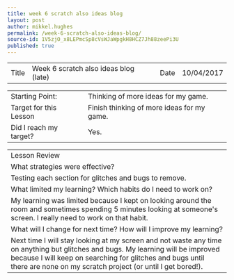 ```yaml
---
title: week 6 scratch also ideas blog
layout: post
author: mikkel.hughes
permalink: /week-6-scratch-also-ideas-blog/
source-id: 1V5zjO_x8LEPmcSp8cVsWJaWpgkH8HCZ7Jh88zeePi3U
published: true
---
```

<table>
  <tr>
    <td>Title</td>
    <td>Week 6 scratch also ideas blog (late)</td>
    <td>    Date</td>
    <td>10/04/2017</td>
  </tr>
</table>


<table>
  <tr>
    <td>Starting Point:</td>
    <td>Thinking of more ideas for my game.</td>
  </tr>
  <tr>
    <td>Target for this Lesson</td>
    <td>Finish thinking of more ideas for my game.</td>
  </tr>
  <tr>
    <td>Did I reach my target? </td>
    <td>Yes.</td>
  </tr>
</table>


<table>
  <tr>
    <td>Lesson Review</td>
  </tr>
  <tr>
    <td> What strategies were effective?</td>
  </tr>
  <tr>
    <td>Testing each section for glitches and bugs to remove.</td>
  </tr>
  <tr>
    <td>What limited my learning? Which habits do I need to work on?</td>
  </tr>
  <tr>
    <td>My learning was limited because I kept on looking around the room and sometimes spending 5 minutes looking at someone's screen. I really need to work on that habit.</td>
  </tr>
  <tr>
    <td>What will I change for next time? How will I improve my learning?</td>
  </tr>
  <tr>
    <td>Next time I will stay looking at my screen and not waste any time on anything but glitches and bugs. My learning will be improved because I will keep on searching for glitches and bugs until there are none on my scratch project (or until I get bored!).</td>
  </tr>
</table>


